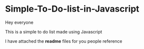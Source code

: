 # Simple-To-Do-list-in-Javascript

Hey everyone

 This is a simple to do list made using Javascript
 
 I have attached the **readme** files for you people reference
